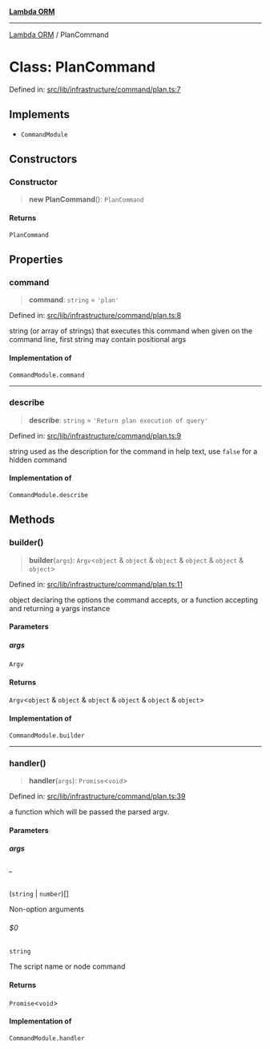 [**Lambda ORM**](../README.md)

***

[Lambda ORM](../README.md) / PlanCommand

# Class: PlanCommand

Defined in: [src/lib/infrastructure/command/plan.ts:7](https://github.com/lambda-orm/lambdaorm-cli/blob/b8ee889fdad9545e7f0fffaaf64675194aadfffd/src/lib/infrastructure/command/plan.ts#L7)

## Implements

- `CommandModule`

## Constructors

### Constructor

> **new PlanCommand**(): `PlanCommand`

#### Returns

`PlanCommand`

## Properties

### command

> **command**: `string` = `'plan'`

Defined in: [src/lib/infrastructure/command/plan.ts:8](https://github.com/lambda-orm/lambdaorm-cli/blob/b8ee889fdad9545e7f0fffaaf64675194aadfffd/src/lib/infrastructure/command/plan.ts#L8)

string (or array of strings) that executes this command when given on the command line, first string may contain positional args

#### Implementation of

`CommandModule.command`

***

### describe

> **describe**: `string` = `'Return plan execution of query'`

Defined in: [src/lib/infrastructure/command/plan.ts:9](https://github.com/lambda-orm/lambdaorm-cli/blob/b8ee889fdad9545e7f0fffaaf64675194aadfffd/src/lib/infrastructure/command/plan.ts#L9)

string used as the description for the command in help text, use `false` for a hidden command

#### Implementation of

`CommandModule.describe`

## Methods

### builder()

> **builder**(`args`): `Argv`\<`object` & `object` & `object` & `object` & `object` & `object`\>

Defined in: [src/lib/infrastructure/command/plan.ts:11](https://github.com/lambda-orm/lambdaorm-cli/blob/b8ee889fdad9545e7f0fffaaf64675194aadfffd/src/lib/infrastructure/command/plan.ts#L11)

object declaring the options the command accepts, or a function accepting and returning a yargs instance

#### Parameters

##### args

`Argv`

#### Returns

`Argv`\<`object` & `object` & `object` & `object` & `object` & `object`\>

#### Implementation of

`CommandModule.builder`

***

### handler()

> **handler**(`args`): `Promise`\<`void`\>

Defined in: [src/lib/infrastructure/command/plan.ts:39](https://github.com/lambda-orm/lambdaorm-cli/blob/b8ee889fdad9545e7f0fffaaf64675194aadfffd/src/lib/infrastructure/command/plan.ts#L39)

a function which will be passed the parsed argv.

#### Parameters

##### args

###### _

(`string` \| `number`)[]

Non-option arguments

###### $0

`string`

The script name or node command

#### Returns

`Promise`\<`void`\>

#### Implementation of

`CommandModule.handler`
